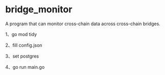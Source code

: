 # bridge_monitor
A program that can monitor cross-chain data across cross-chain bridges.

1、go mod tidy


2、fill config.json


3、set postgres


4、go run main.go